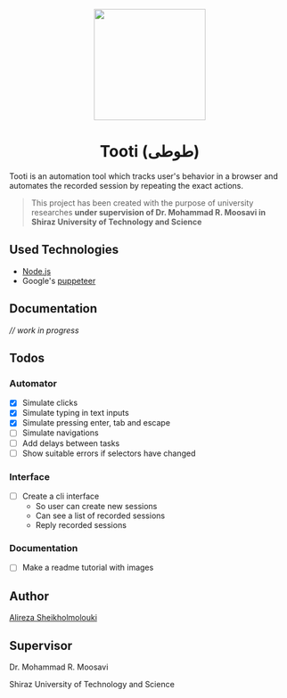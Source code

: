 <p align="center">
  <img src="https://user-images.githubusercontent.com/2771377/117469209-b4399980-af6a-11eb-89f8-d49dc06e688c.png" width="200">
  <h1 align="center">Tooti (طوطی)</h1>
</p>

Tooti is an automation tool which tracks user's behavior in a browser and automates the recorded session by repeating the exact actions.

> This project has been created with the purpose of university researches **under supervision of Dr. Mohammad R. Moosavi in Shiraz University of Technology and Science**

## Used Technologies

- [Node.js](https://nodejs.org/en/)
- Google's [puppeteer](https://developers.google.com/web/tools/puppeteer)

## Documentation

_// work in progress_

## Todos

### Automator

- [x] Simulate clicks
- [x] Simulate typing in text inputs
- [x] Simulate pressing enter, tab and escape
- [ ] Simulate navigations
- [ ] Add delays between tasks
- [ ] Show suitable errors if selectors have changed

### Interface

- [ ] Create a cli interface
  - So user can create new sessions
  - Can see a list of recorded sessions
  - Reply recorded sessions

### Documentation

- [ ] Make a readme tutorial with images

## Author

[Alireza Sheikholmolouki](mailto:alireza.sheikholmolouki@gmail.com)

## Supervisor

Dr. Mohammad R. Moosavi

Shiraz University of Technology and Science
